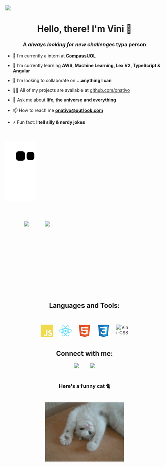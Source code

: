 <img height="30" src="https://user-images.githubusercontent.com/73674662/209015718-8340e1a1-9dd3-4ae8-bf27-92005794261e.png" />

<h1 align="center">Hello, there! I'm Vini 👋</h1>
<h3 align="center">A <strong><i>always looking for new challenges</i></strong> typa person</h3>


- 🔭 I’m currently a intern at **[CompassUOL](https://compass.uol)**

- 🌱 I’m currently learning **AWS, Machine Learning, Lex V2, TypeScript & Angular**

- 👯 I’m looking to collaborate on **...anything I can**

- 👨‍💻 All of my projects are available at [github.com/onativo](https://github.com/onativo)

- 💬 Ask me about **life, the universe and everything**

- 📫 How to reach me **onativo@outlook.com**

- ⚡ Fun fact: **I tell silly & nerdy jokes**

<br>

![snake svg](https://github.com/onativo/onativo/blob/output/github-contribution-grid-snake.svg)

<div align="center" style="display:flex; padding:20px; margin: 15px;">
   <img style="padding: 25px;" height="180px" align="center" src="https://github-readme-stats.vercel.app/api/top-langs/?username=onativo&layout=compact&langs_count=6&theme=dracula"/>

   <img style="padding: 25px;" height="180px" align="center" src="https://github-readme-stats.vercel.app/api?username=onativo&show_icons=true&theme=dracula&include_all_commits=true&count_private=true&hide=issues"/>
</div>
 
<div align="center">
  <h2 style="padding-bottom:20px">Languages and Tools:</h2>
  <div style="display:flex; justify-content: center">
  <img style="padding: 10px" height="40" align="center" alt="Vini-Js" height="30" width="40" src="https://raw.githubusercontent.com/devicons/devicon/master/icons/javascript/javascript-plain.svg">
  <img style="padding: 10px" height="40" align="center" alt="Vini-React" height="30" width="40" src="https://raw.githubusercontent.com/devicons/devicon/master/icons/react/react-original.svg">
  
  <img style="padding: 10px" height="40" align="center" alt="Vini-HTML" height="30" width="40" src="https://raw.githubusercontent.com/devicons/devicon/master/icons/html5/html5-original.svg">
  
  <img style="padding: 10px" height="40" align="center" alt="Vini-CSS" height="30" width="40" src="https://raw.githubusercontent.com/devicons/devicon/master/icons/css3/css3-original.svg">
  
  <img style="padding: 10px" height="40" align="center" alt="Vini-CSS" height="30" width="40" src="https://user-images.githubusercontent.com/73674662/209014184-5e1b9d4b-5910-4fc8-bb65-2c9d73852e85.png">
  </div>
</div>

<div align="center" > 
  <h2>Connect with me:</h2>
  <a style="padding:15px" href="https://www.linkedin.com/in/onativo" target="_blank"><img src="https://img.shields.io/badge/-LinkedIn-%230077B5?style=for-the-badge&logo=linkedin&logoColor=white" target="_blank"></a>
  <a style="padding:15px" href = "mailto: onativo@outlook.com"><img src="https://img.shields.io/badge/-Outlook-%23333?style=for-the-badge&logo=microsoft&logoColor=white" target="_blank"></a>
</div>

<div align="center">
<h3 style="padding:20px">Here's a funny cat 🐈</h3>

<img src="./src/img/cat-cute.gif" style="max-width: 50%">
</div>